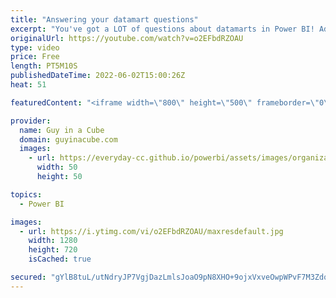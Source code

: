 ```yaml
---
title: "Answering your datamart questions"
excerpt: "You've got a LOT of questions about datamarts in Power BI! Adam answers a few that we've seen popping up. Giving his thoughts on these questions.  Introduction to datamarts https://docs.microsoft.com/power-bi/transform-model/datamarts/datamarts-overview  Comparing dataflows to datamarts https://docs.microsoft.com/power-bi/transform-model/datamarts/datamarts-overview#comparing-dataflows-to-datamarts"
originalUrl: https://youtube.com/watch?v=o2EFbdRZOAU
type: video
price: Free
length: PT5M10S
publishedDateTime: 2022-06-02T15:00:26Z
heat: 51

featuredContent: "<iframe width=\"800\" height=\"500\" frameborder=\"0\" src=\"https://www.youtube.com/embed/o2EFbdRZOAU\" allow=\"accelerometer; autoplay; encrypted-media; gyroscope; picture-in-picture\" allowfullscreen></iframe>"

provider:
  name: Guy in a Cube
  domain: guyinacube.com
  images:
    - url: https://everyday-cc.github.io/powerbi/assets/images/organizations/guyinacube.com-50x50.jpg
      width: 50
      height: 50

topics:
  - Power BI

images:
  - url: https://i.ytimg.com/vi/o2EFbdRZOAU/maxresdefault.jpg
    width: 1280
    height: 720
    isCached: true

secured: "gYlB8tuL/utNdryJP7VgjDazLmlsJoaO9pN8XHO+9ojxVxveOwpWPvF7M3ZdqMb3Rp3cxs2yldRWDL/YAgOWq/9mepr/mUTaXq8knWyi7672fNlJbOGUc6eyaMlasDvaSaLvvR65Cp3gVxE0n2JlFNauXFLQjwzDY46FnQtgLBukhOWY2gn06Yy8x+5E+B6nSrHjDaAvyJCa8Mh/KiAX6jkHGb1iMaKAybLWh4wwX9DPumBf/7GTYa9JexUGvJucJq5kA/HxdpGr6m5BSl9WVm0enATjDnxEydYOfTuscIwjgsk7v73pYDtDaySXaR3Q4yHEm817kdiDo4fbRyz3Yw7fSlGPPLg45wnL03YgW8e+f4b3eS7xFf//qY+56MgwptRP/ZUjZtQ+O+h85P91DYlqrvBTTQRoibJuOuUuVeI=;TpEQz95ROPfV3FqUBcEUWQ=="
---
```


